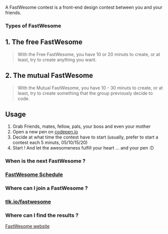 A FastWesome contest is a front-end design contest between you and your friends.



### Types of FastWesome
## 1. The free FastWesome
  > With the Free FastWesome, you have 10 or 20 minuts to create, or at least, try to create anything you want.
  
## 2. The mutual FastWesome
  > With the Mutual FastWesome, you have 10 - 30 minuts to create, or at least, try to create something that the group previously decide to code.


## Usage
1. Grab Friends, mates, fellow, pals, your boss and even your mother
2. Open a new pen on [codepen.io](http://codepen.io)
3. Decide at what time the contest have to start (usually, prefer to start a contest each 5 minuts, 05/10/15/20)
4. Start ! And let the awesomeness fulfill your heart ... and your pen :D 


### When is the next FastWesome ?
### [FastWesome Schedule](http://cdpn.io/mFecj)
### Where can I join a FastWesome ?
### [tlk.io/fastwesome](http://tlk.io/fastwesome)
### Where can I find the results ? 
[FastWesome website](http://fastwesome.lucasbonomi.com/)

 
